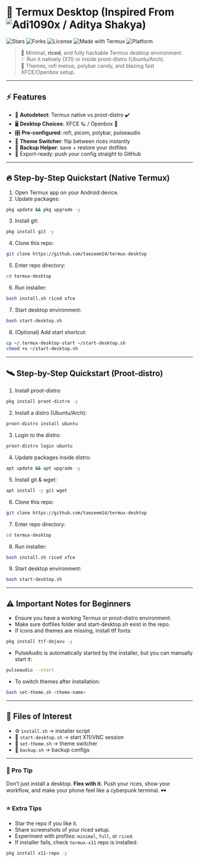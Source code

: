 # 🌌 Termux Desktop (Inspired From ![Adi1090x](https://github.com/adi1090x) / Aditya Shakya)

![Stars](https://img.shields.io/github/stars/taezeem14/termux-desktop?style=for-the-badge\&logo=github\&color=blue)
![Forks](https://img.shields.io/github/forks/taezeem14/termux-desktop?style=for-the-badge\&logo=github\&color=purple)
![License](https://img.shields.io/github/license/taezeem14/termux-desktop?style=for-the-badge\&logo=opensourceinitiative\&color=green)
![Made with Termux](https://img.shields.io/badge/Made%20with-Termux-black?style=for-the-badge\&logo=android\&color=teal)
![Platform](https://img.shields.io/badge/Platform-Android-orange?style=for-the-badge\&logo=android)

> 🚀 Minimal, **riced**, and fully hackable Termux desktop environment. <br>
> ✨ Run it natively (X11) or inside proot-distro (Ubuntu/Arch). <br>
> 🎨 Themes, rofi menus, polybar candy, and blazing fast XFCE/Openbox setup.

---

## ⚡ Features

* 🧠 **Autodetect**: Termux native vs proot-distro ✔️
* 🖥️ **Desktop Choices**: XFCE 🪐 / Openbox 🌌
* 🎛️ **Pre-configured**: rofi, picom, polybar, pulseaudio
* 🎨 **Theme Switcher**: flip between rices instantly
* 💾 **Backup Helper**: save + restore your dotfiles
* 🔮 Export-ready: push your config straight to GitHub

---

## 🔥 Step-by-Step Quickstart (Native Termux)

1. Open Termux app on your Android device.
2. Update packages:

```bash
pkg update && pkg upgrade -y
```

3. Install git:

```bash
pkg install git -y
```

4. Clone this repo:

```bash
git clone https://github.com/taezeem14/termux-desktop
```

5. Enter repo directory:

```bash
cd termux-desktop
```

6. Run installer:

```bash
bash install.sh riced xfce
```

7. Start desktop environment:

```bash
bash start-desktop.sh
```

8. (Optional) Add start shortcut:

```bash
cp ~/.termux-desktop-start ~/start-desktop.sh
chmod +x ~/start-desktop.sh
```

---

## 🛰️ Step-by-Step Quickstart (Proot-distro)

1. Install proot-distro:

```bash
pkg install proot-distro -y
```

2. Install a distro (Ubuntu/Arch):

```bash
proot-distro install ubuntu
```

3. Login to the distro:

```bash
proot-distro login ubuntu
```

4. Update packages inside distro:

```bash
apt update && apt upgrade -y
```

5. Install git & wget:

```bash
apt install -y git wget
```

6. Clone this repo:

```bash
git clone https://github.com/taezeem14/termux-desktop
```

7. Enter repo directory:

```bash
cd termux-desktop
```

8. Run installer:

```bash
bash install.sh riced xfce
```

9. Start desktop environment:

```bash
bash start-desktop.sh
```

---

## ⚠️ Important Notes for Beginners

* Ensure you have a working Termux or proot-distro environment.
* Make sure dotfiles folder and start-desktop.sh exist in the repo.
* If icons and themes are missing, install ttf fonts:

```bash
pkg install ttf-dejavu -y
```

* PulseAudio is automatically started by the installer, but you can manually start it:

```bash
pulseaudio --start
```

* To switch themes after installation:

```bash
bash set-theme.sh <theme-name>
```

---

## 📂 Files of Interest

* ⚙️ `install.sh` → installer script
* 🚀 `start-desktop.sh` → start X11/VNC session
* 🎨 `set-theme.sh` → theme switcher
* 💾 `backup.sh` → backup configs

---

### 🌟 Pro Tip

Don’t just install a desktop. **Flex with it.** Push your rices, show your workflow, and make your phone feel like a cyberpunk terminal. 🕶️

### ⭐ Extra Tips

* Star the repo if you like it.
* Share screenshots of your riced setup.
* Experiment with profiles: `minimal`, `full`, or `riced`.
* If installer fails, check `termux-x11` repo is installed:

```bash
pkg install x11-repo -y
```

